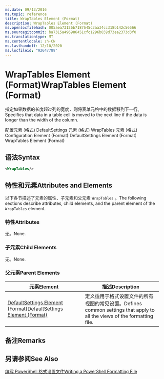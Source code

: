 ```yaml
---
ms.date: 09/13/2016
ms.topic: reference
title: WrapTables Element (Format)
description: WrapTables Element (Format)
ms.openlocfilehash: 005aea73126b7187645c3aa34cc318b142c56666
ms.sourcegitcommit: ba7315a496986451cfc1296b659d73ea2373d3f0
ms.translationtype: MT
ms.contentlocale: zh-CN
ms.lasthandoff: 12/10/2020
ms.locfileid: "92647789"
---
```

# <a name="wraptables-element-format"></a><span data-ttu-id="33f45-103">WrapTables Element (Format)</span><span class="sxs-lookup"><span data-stu-id="33f45-103">WrapTables Element (Format)</span></span>

<span data-ttu-id="33f45-104">指定如果数据的长度超过列的宽度，则将表单元格中的数据移到下一行。</span><span class="sxs-lookup"><span data-stu-id="33f45-104">Specifies that data in a table cell is moved to the next line if the data is longer than the width of the column.</span></span>

<span data-ttu-id="33f45-105">配置元素 (格式) DefaultSettings 元素 (格式) WrapTables 元素 (格式) </span><span class="sxs-lookup"><span data-stu-id="33f45-105">Configuration Element (Format) DefaultSettings Element (Format) WrapTables Element (Format)</span></span>

## <a name="syntax"></a><span data-ttu-id="33f45-106">语法</span><span class="sxs-lookup"><span data-stu-id="33f45-106">Syntax</span></span>

```xml
<WrapTables/>
```

## <a name="attributes-and-elements"></a><span data-ttu-id="33f45-107">特性和元素</span><span class="sxs-lookup"><span data-stu-id="33f45-107">Attributes and Elements</span></span>

<span data-ttu-id="33f45-108">以下各节描述了元素的属性、子元素和父元素 `WrapTables` 。</span><span class="sxs-lookup"><span data-stu-id="33f45-108">The following sections describe attributes, child elements, and the parent element of the `WrapTables` element.</span></span>

### <a name="attributes"></a><span data-ttu-id="33f45-109">特性</span><span class="sxs-lookup"><span data-stu-id="33f45-109">Attributes</span></span>

<span data-ttu-id="33f45-110">无。</span><span class="sxs-lookup"><span data-stu-id="33f45-110">None.</span></span>

### <a name="child-elements"></a><span data-ttu-id="33f45-111">子元素</span><span class="sxs-lookup"><span data-stu-id="33f45-111">Child Elements</span></span>

<span data-ttu-id="33f45-112">无。</span><span class="sxs-lookup"><span data-stu-id="33f45-112">None.</span></span>

### <a name="parent-elements"></a><span data-ttu-id="33f45-113">父元素</span><span class="sxs-lookup"><span data-stu-id="33f45-113">Parent Elements</span></span>

|<span data-ttu-id="33f45-114">元素</span><span class="sxs-lookup"><span data-stu-id="33f45-114">Element</span></span>|<span data-ttu-id="33f45-115">描述</span><span class="sxs-lookup"><span data-stu-id="33f45-115">Description</span></span>|
|-------------|-----------------|
|[<span data-ttu-id="33f45-116">DefaultSettings Element (Format)</span><span class="sxs-lookup"><span data-stu-id="33f45-116">DefaultSettings Element (Format)</span></span>](./defaultsettings-element-format.md)|<span data-ttu-id="33f45-117">定义适用于格式设置文件的所有视图的常见设置。</span><span class="sxs-lookup"><span data-stu-id="33f45-117">Defines common settings that apply to all the views of the formatting file.</span></span>|

## <a name="remarks"></a><span data-ttu-id="33f45-118">备注</span><span class="sxs-lookup"><span data-stu-id="33f45-118">Remarks</span></span>

## <a name="see-also"></a><span data-ttu-id="33f45-119">另请参阅</span><span class="sxs-lookup"><span data-stu-id="33f45-119">See Also</span></span>

[<span data-ttu-id="33f45-120">编写 PowerShell 格式设置文件</span><span class="sxs-lookup"><span data-stu-id="33f45-120">Writing a PowerShell Formatting File</span></span>](./writing-a-powershell-formatting-file.md)

